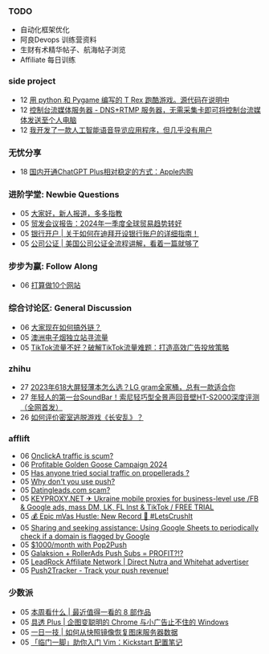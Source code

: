 ### TODO
-  自动化框架优化
-  阿良Devops 训练营资料
-  生财有术精华帖子、航海帖子浏览
-  Affiliate 每日训练

### side project
<!-- sideproject:START -->
-  12 [用 python 和 Pygame 编写的 T Rex 跑酷游戏。源代码在说明中](https://www.youtube.com/watch?v=pZySIXSelCA)
-  12 [控制台流媒体服务器 - DNS+RTMP 服务器，无需采集卡即可将控制台流媒体发送至个人电脑](https://github.com/Aioros/console-streaming-server)
-  12 [我开发了一款人工智能语音导览应用程序，但几乎没有用户](https://www.reddit.com/r/SideProject/comments/18gpp0e/ive_built_an_ai_audio_tour_app_but_have_almost_no/)<!-- sideproject:END -->


### 无忧分享
<!-- ruyo:START -->
-  18 [国内开通ChatGPT Plus相对稳定的方式：Apple内购](https://51.ruyo.net/18681.html)<!-- ruyo:END -->

### 进阶学堂: Newbie Questions
<!-- advertcn1:START -->
-  05 [大家好，新人报道，多多指教](https://www.advertcn.com/thread-115601-1-1.html)
-  05 [贸发会议报告：2024年一季度全球贸易趋势转好](https://www.advertcn.com/thread-115598-1-1.html)
-  05 [银行开户 | 关于如何在迪拜开设银行账户的详细指南！](https://www.advertcn.com/thread-115597-1-1.html)
-  05 [公司公证 | 美国公司公证全流程讲解，看着一篇就够了](https://www.advertcn.com/thread-115596-1-1.html)<!-- advertcn1:END -->

### 步步为赢: Follow Along
<!-- advertcn2:START -->
-  06 [打算做10个网站](https://www.advertcn.com/thread-115247-1-1.html)<!-- advertcn2:END -->

### 综合讨论区: General Discussion
<!-- advertcn3:START -->
-  06 [大家现在如何搞外链？](https://www.advertcn.com/thread-115613-1-1.html)
-  05 [澳洲电子烟独立站寻流量](https://www.advertcn.com/thread-115605-1-1.html)
-  05 [TikTok流量不好？破解TikTok流量难题：打造高效广告投放策略](https://www.advertcn.com/thread-115599-1-1.html)<!-- advertcn3:END -->


### zhihu
<!-- zhihu:START -->
-  27 [2023年618大屏轻薄本怎么选？LG gram全家桶，总有一款适合你](http://zhuanlan.zhihu.com/p/632641888?utm_campaign=rss&utm_medium=rss&utm_source=rss&utm_content=title)
-  27 [年轻人的第一台SoundBar！索尼轻巧型全景声回音壁HT-S2000深度评测（全网首发）](http://zhuanlan.zhihu.com/p/630990296?utm_campaign=rss&utm_medium=rss&utm_source=rss&utm_content=title)
-  26 [如何评价密室逃脱游戏《长安乱》？](http://www.zhihu.com/question/563950552/answer/3045961312?utm_campaign=rss&utm_medium=rss&utm_source=rss&utm_content=title)<!-- zhihu:END -->

### afflift
<!-- afflift:START -->
-  06 [OnclickA traffic is scum?](https://afflift.com/f/threads/onclicka-traffic-is-scum.13404/)
-  06 [Profitable Golden Goose Campaign 2024](https://afflift.com/f/threads/profitable-golden-goose-campaign-2024.13405/)
-  05 [Has anyone tried social traffic on propellerads ?](https://afflift.com/f/threads/has-anyone-tried-social-traffic-on-propellerads.13400/)
-  05 [Why don&#39;t you use push?](https://afflift.com/f/threads/why-dont-you-use-push.13406/)
-  05 [Datingleads.com scam?](https://afflift.com/f/threads/datingleads-com-scam.13409/)
-  05 [KEYPROXY.NET ✈ Ukraine mobile proxies for business-level use /FB &amp; Google ads, mass DM, LK, FL Inst &amp; TikTok / FREE TRIAL](https://afflift.com/f/threads/keyproxy-net-%E2%9C%88-ukraine-mobile-proxies-for-business-level-use-fb-google-ads-mass-dm-lk-fl-inst-tiktok-free-trial.12900/)
-  05 [💰 Epic mVas Hustle: New Record 🚀 #LetsCrushIt](https://afflift.com/f/threads/%F0%9F%92%B0-epic-mvas-hustle-new-record-%F0%9F%9A%80-letscrushit.12305/)
-  05 [Sharing and seeking assistance: Using Google Sheets to periodically check if a domain is flagged by Google](https://afflift.com/f/threads/sharing-and-seeking-assistance-using-google-sheets-to-periodically-check-if-a-domain-is-flagged-by-google.13378/)
-  05 [$1000/month with Pop2Push](https://afflift.com/f/threads/1000-month-with-pop2push.13275/)
-  05 [Galaksion + RollerAds Push Subs = PROFIT?!?](https://afflift.com/f/threads/galaksion-rollerads-push-subs-profit.13030/)
-  05 [LeadRock Affiliate Network | Direct Nutra and Whitehat advertiser](https://afflift.com/f/threads/leadrock-affiliate-network-direct-nutra-and-whitehat-advertiser.12933/)
-  05 [Push2Tracker - Track your push revenue!](https://afflift.com/f/threads/push2tracker-track-your-push-revenue.13278/)<!-- afflift:END -->

### 少数派
<!-- sspai:START -->
-  05 [本周看什么 | 最近值得一看的 8 部作品](https://sspai.com/post/90243)
-  05 [具透 Plus | 企图变聪明的 Chrome 与小广告止不住的 Windows](https://sspai.com/prime/story/inside-release-notes-240705)
-  05 [一日一技 | 如何从快照镜像恢复图床服务器数据](https://sspai.com/post/90154)
-  05 [「临门一脚」助你入门 Vim：Kickstart 配置笔记](https://sspai.com/post/90115)<!-- sspai:END -->
